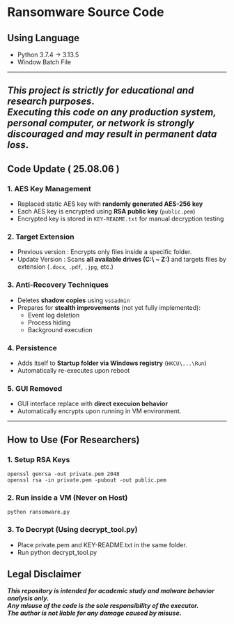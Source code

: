 # Ransomware Source Code 

## Using Language
 - Python 3.7.4 → 3.13.5 
 - Window Batch File 

---
*This project is **strictly for educational and research purposes***. <br>
*Executing this code on any production system, personal computer, or network is **strongly discouraged and may result in permanent data loss***.
---
## Code Update ( 25.08.06 )
### 1. AES Key Management
 - Replaced static AES key with **randomly generated AES-256 key**
 - Each AES key is encrypted using **RSA public key** (`public.pem`)
 - Encrypted key is stored in `KEY-README.txt` for manual decryption testing

### 2. Target Extension
 - Previous version : Encrypts only files inside a specific folder. 
 - Update Version : Scans **all available drives (C:\ ~ Z:\)** and targets files by extension (`.docx`, `.pdf`, `.jpg`, etc.)

### 3. Anti-Recovery Techniques
 - Deletes **shadow copies** using `vssadmin`
 - Prepares for **stealth improvements** (not yet fully implemented):
   - Event log deletion
   - Process hiding
   - Background execution
 
### 4. Persistence
 - Adds itself to **Startup folder via Windows registry** (`HKCU\...\Run`)
 - Automatically re-executes upon reboot

### 5. GUI Removed
 - GUI interface replace with **direct execuion behavior**
 - Automatically encrypts upon running in VM environment. 

---

## How to Use (For Researchers)

### 1. Setup RSA Keys
```commandline
openssl genrsa -out private.pem 2048
openssl rsa -in private.pem -pubout -out public.pem
```

### 2. Run inside a VM (Never on Host)
```commandline
python ransomware.py
```

### 3. To Decrypt (Using decrypt_tool.py)
 - Place private.pem and KEY-README.txt in the same folder.
 - Run python decrypt_tool.py

## Legal Disclaimer
***This repository is intended for academic study and malware behavior analysis only.***<br>
***Any misuse of the code is the sole responsibility of the executor.***<br>
***The author is not liable for any damage caused by misuse.***